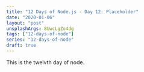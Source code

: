 ```yaml
---
title: "12 Days of Node.js - Day 12: Placeholder"
date: "2020-01-06"
layout: "post"
unsplashArgs: 8UwcLgZo4dg
tags: ["12-days-of-node"]
series: "12-days-of-node"
draft: true
---
```


This is the twelvth day of node.
